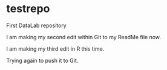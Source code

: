 # testrepo
First DataLab repository

I am making my second edit within Git to my ReadMe file now.

I am making my third edit in R this time. 

Trying again to push it to Git.

